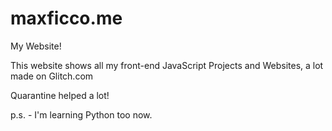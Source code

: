 # maxficco.me
My Website!

This website shows all my front-end JavaScript Projects and Websites, a lot made on Glitch.com

Quarantine helped a lot!

p.s. - I'm learning Python too now.
